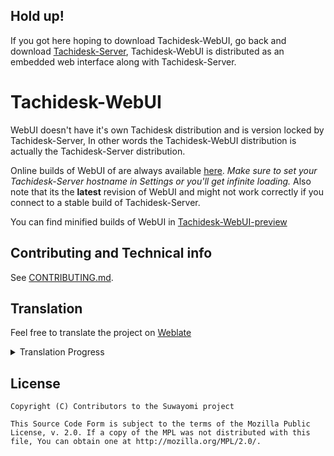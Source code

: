 ## Hold up!
If you got here hoping to download Tachidesk-WebUI, go back and download [Tachidesk-Server](https://github.com/Suwayomi/Tachidesk-Server), Tachidesk-WebUI is distributed as an embedded web interface along with Tachidesk-Server.

# Tachidesk-WebUI
WebUI doesn't have it's own Tachidesk distribution and is version locked by Tachidesk-Server, In other words the Tachidesk-WebUI distribution is actually the Tachidesk-Server distribution.

Online builds of WebUI of are always available [here](https://tachidesk-webui-preview.github.io/). 
*Make sure to set your Tachidesk-Server hostname in Settings or you'll get infinite loading.* Also note that its the **latest** revision of WebUI and might not work correctly if you connect to a stable build of Tachidesk-Server.

You can find minified builds of WebUI in [Tachidesk-WebUI-preview](https://github.com/Suwayomi/Tachidesk-WebUI-preview)

## Contributing and Technical info
See [CONTRIBUTING.md](./CONTRIBUTING.md).

## Translation
Feel free to translate the project on [Weblate](https://hosted.weblate.org/projects/suwayomi/tachidesk-webui/)

<details><summary>Translation Progress</summary>
<a href="https://hosted.weblate.org/engage/tachidesk-webui/">
<img src="https://hosted.weblate.org/widgets/suwayomi/-/tachidesk-webui/multi-auto.svg" alt="Translation status" />
</a>
</details>

## License

    Copyright (C) Contributors to the Suwayomi project

    This Source Code Form is subject to the terms of the Mozilla Public
    License, v. 2.0. If a copy of the MPL was not distributed with this
    file, You can obtain one at http://mozilla.org/MPL/2.0/.
